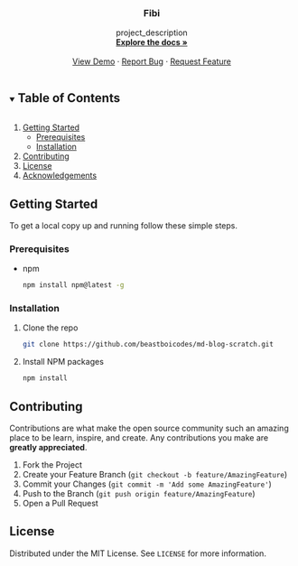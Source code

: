 <!-- PROJECT LOGO -->
<br />
<p align="center">
   <h3 align="center">Fibi</h3>

  <p align="center">
    project_description
    <br />
    <a href="https://github.com/beastboicodes/md-blog-scratch"><strong>Explore the docs »</strong></a>
    <br />
    <br />
    <a href="https://github.com/beastboicodes/md-blog-scratch">View Demo</a>
    ·
    <a href="https://github.com/beastboicodes/md-blog-scratch/issues">Report Bug</a>
    ·
    <a href="https://github.com/beastboicodes/md-blog-scratch/issues">Request Feature</a>
  </p>
</p>

<!-- TABLE OF CONTENTS -->
<details open="open">
  <summary><h2 style="display: inline-block">Table of Contents</h2></summary>
  <ol>
    <!-- <li>
      <a href="#about-the-project">About The Project</a>
    </li> -->
    <li>
      <a href="#getting-started">Getting Started</a>
      <ul>
        <li><a href="#prerequisites">Prerequisites</a></li>
        <li><a href="#installation">Installation</a></li>
      </ul>
    </li>
    <li><a href="#contributing">Contributing</a></li>
    <li><a href="#license">License</a></li>
    <li><a href="#acknowledgements">Acknowledgements</a></li>
  </ol>
</details>

<!-- ABOUT THE PROJECT -->

<!-- ## About The Project -->

<!-- GETTING STARTED -->

## Getting Started

To get a local copy up and running follow these simple steps.

### Prerequisites

- npm
  ```sh
  npm install npm@latest -g
  ```

### Installation

1. Clone the repo
   ```sh
   git clone https://github.com/beastboicodes/md-blog-scratch.git
   ```
2. Install NPM packages
   ```sh
   npm install
   ```

<!-- CONTRIBUTING -->

## Contributing

Contributions are what make the open source community such an amazing place to be learn, inspire, and create. Any contributions you make are **greatly appreciated**.

1. Fork the Project
2. Create your Feature Branch (`git checkout -b feature/AmazingFeature`)
3. Commit your Changes (`git commit -m 'Add some AmazingFeature'`)
4. Push to the Branch (`git push origin feature/AmazingFeature`)
5. Open a Pull Request

<!-- LICENSE -->

## License

Distributed under the MIT License. See `LICENSE` for more information.

<!-- MARKDOWN LINKS & IMAGES -->
<!-- https://www.markdownguide.org/basic-syntax/#reference-style-links -->
<!--
[contributors-shield]: https://img.shields.io/github/contributors/beastboicodes/repo.svg?style=for-the-badge
[contributors-url]: https://github.com/beastboicodes/repo/graphs/contributors
[forks-shield]: https://img.shields.io/github/forks/beastboicodes/repo.svg?style=for-the-badge
[forks-url]: https://github.com/beastboicodes/repo/network/members
[stars-shield]: https://img.shields.io/github/stars/beastboicodes/repo.svg?style=for-the-badge
[stars-url]: https://github.com/beastboicodes/repo/stargazers
[issues-shield]: https://img.shields.io/github/issues/beastboicodes/repo.svg?style=for-the-badge
[issues-url]: https://github.com/beastboicodes/repo/issues
[license-shield]: https://img.shields.io/github/license/beastboicodes/repo.svg?style=for-the-badge
[license-url]: https://github.com/beastboicodes/repo/blob/master/LICENSE.txt
[linkedin-shield]: https://img.shields.io/badge/-LinkedIn-black.svg?style=for-the-badge&logo=linkedin&colorB=555
[linkedin-url]: https://linkedin.com/in/beastboicodes -->
